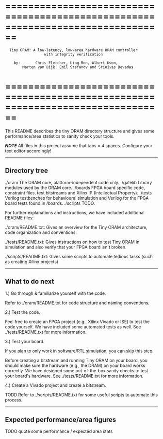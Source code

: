 
================================================================================
================================================================================
      Tiny ORAM: A low-latency, low-area hardware ORAM controller 
	                  with integrity verification

        by:       Chris Fletcher, Ling Ren, Albert Kwon, 
		    Marten van Dijk, Emil Stefanov and Srinivas Devadas
================================================================================
================================================================================

This README describes the tiny ORAM directory structure and gives some 
performance/area statistics to sanity check your tools.

***NOTE*** All files in this project assume that tabs = 4 spaces.  Configure 
your text editor accordingly!

--------------------------------------------------------------------------------
Directory tree
--------------------------------------------------------------------------------

./oram		The ORAM core, platform-independent code only.
./gatelib	Library modules used by the ORAM core.
./boards	FPGA board specific code, constraint files, test bitstreams and 
			Xilinx IP (Intellectual Property).
./tests		Verilog testbenches for behavioural simulation and Verilog for the 
			FPGA board tests found in /boards.
./scripts	TODO.

For further explanations and instructions, we have included additional README 
files:

./oram/README.txt: 	Gives an overview for the Tiny ORAM architecture, code 
					organization and conventions.

./tests/README.txt:	Gives instructions on how to test Tiny ORAM in simulation 
					and also verify that your FPGA board isn't broken. 

./scripts/README.txt: Gives some scripts to automate tedious tasks (such as 
                      creating Xilinx projects)

--------------------------------------------------------------------------------
What to do next
--------------------------------------------------------------------------------

1.)	Go through & familiarize yourself with the code.

Refer to ./oram/README.txt for code structure and naming conventions.
	
2.)	Test the code.
	
Feel free to create an FPGA project (e.g., Xilinx Vivado or ISE) to test the 
code yourself.  We have included some automated tests as well.  See 
./tests/README.txt for more information.
	
3.) Test your board.

If you plan to only work in software/RTL simulation, you can skip this step.

Before creating a bitstream and running Tiny ORAM on your board, you should make 
sure the hardware (e.g., the DRAM) on your board works correctly.  We have 
designed some out-of-the-box sanity checks to test your board's hardware.  See 
./tests/README.txt for more information.
	
4.) Create a Vivado project and create a bitstream.

TODD Refer to ./scripts/README.txt for some useful scripts to automate this process.

--------------------------------------------------------------------------------
Expected performance/area figures
--------------------------------------------------------------------------------

TODO quote some performance / expected area stats